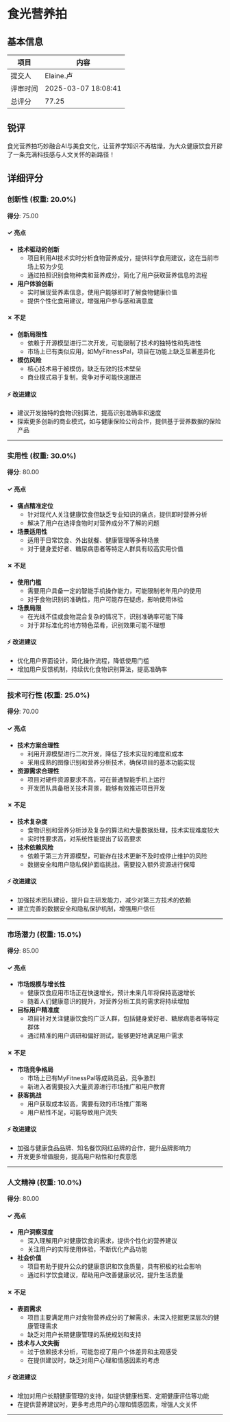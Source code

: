 # 食光营养拍

## 基本信息

| 项目 | 内容 |
|------|------|
| 提交人 | Elaine.卢 |
| 评审时间 | 2025-03-07 18:08:41 |
| 总评分 | 77.25 |

## 锐评

食光营养拍巧妙融合AI与美食文化，让营养学知识不再枯燥，为大众健康饮食开辟了一条充满科技感与人文关怀的新路径！

## 详细评分

### 创新性 (权重: 20.0%)

**得分**: 75.00

#### ✓ 亮点

* **技术驱动的创新**
  * 项目利用AI技术实时分析食物营养成分，提供科学食用建议，这在当前市场上较为少见
  * 通过拍照识别食物种类和营养成分，简化了用户获取营养信息的流程
* **用户体验创新**
  * 实时展现营养素信息，使用户能够即时了解食物健康价值
  * 提供个性化食用建议，增强用户参与感和满意度

#### ✗ 不足

* **创新局限性**
  * 依赖于开源模型进行二次开发，可能限制了技术的独特性和先进性
  * 市场上已有类似应用，如MyFitnessPal，项目在功能上缺乏显著差异化
* **模仿风险**
  * 核心技术易于被模仿，缺乏有效的技术壁垒
  * 商业模式易于复制，竞争对手可能快速跟进

#### ⚡ 改进建议

* 建议开发独特的食物识别算法，提高识别准确率和速度
* 探索更多创新的商业模式，如与健康保险公司合作，提供基于营养数据的保险产品

---

### 实用性 (权重: 30.0%)

**得分**: 80.00

#### ✓ 亮点

* **痛点精准定位**
  * 针对现代人关注健康饮食但缺乏专业知识的痛点，提供即时营养分析
  * 解决了用户在选择食物时对营养成分不了解的问题
* **场景适用性**
  * 适用于日常饮食、外出就餐、健康管理等多种场景
  * 对于健身爱好者、糖尿病患者等特定人群具有较高实用价值

#### ✗ 不足

* **使用门槛**
  * 需要用户具备一定的智能手机操作能力，可能限制老年用户的使用
  * 对于食物识别的准确性，用户可能存在疑虑，影响使用体验
* **场景局限**
  * 在光线不佳或食物混合复杂的情况下，识别准确率可能下降
  * 对于非标准化的地方特色菜肴，识别效果可能不理想

#### ⚡ 改进建议

* 优化用户界面设计，简化操作流程，降低使用门槛
* 增加用户反馈机制，持续优化食物识别算法，提高准确率

---

### 技术可行性 (权重: 25.0%)

**得分**: 70.00

#### ✓ 亮点

* **技术方案合理性**
  * 利用开源模型进行二次开发，降低了技术实现的难度和成本
  * 采用成熟的图像识别和营养分析技术，确保项目的基本功能实现
* **资源需求合理性**
  * 项目对硬件资源要求不高，可在普通智能手机上运行
  * 开发团队具备相关技术背景，能够有效推进项目开发

#### ✗ 不足

* **技术复杂度**
  * 食物识别和营养分析涉及复杂的算法和大量数据处理，技术实现难度较大
  * 实时性要求高，对系统性能提出了较高要求
* **技术依赖风险**
  * 依赖于第三方开源模型，可能存在技术更新不及时或停止维护的风险
  * 数据安全和用户隐私保护面临挑战，需要投入额外资源进行保障

#### ⚡ 改进建议

* 加强技术团队建设，提升自主研发能力，减少对第三方技术的依赖
* 建立完善的数据安全和隐私保护机制，增强用户信任

---

### 市场潜力 (权重: 15.0%)

**得分**: 85.00

#### ✓ 亮点

* **市场规模与增长性**
  * 健康饮食应用市场正在快速增长，预计未来几年将保持高速增长
  * 随着人们健康意识的提升，对营养分析工具的需求将持续增加
* **目标用户精准度**
  * 项目针对关注健康饮食的广泛人群，包括健身爱好者、糖尿病患者等特定群体
  * 通过精准的用户调研和偏好测试，能够更好地满足用户需求

#### ✗ 不足

* **市场竞争格局**
  * 市场上已有MyFitnessPal等成熟竞品，竞争激烈
  * 新进入者需要投入大量资源进行市场推广和用户教育
* **获客挑战**
  * 用户获取成本较高，需要有效的市场推广策略
  * 用户粘性不足，可能导致用户流失

#### ⚡ 改进建议

* 加强与健康食品品牌、知名餐饮网红品牌的合作，提升品牌影响力
* 开发更多增值服务，提高用户粘性和付费意愿

---

### 人文精神 (权重: 10.0%)

**得分**: 80.00

#### ✓ 亮点

* **用户洞察深度**
  * 深入理解用户对健康饮食的需求，提供个性化的营养建议
  * 关注用户的实际使用体验，不断优化产品功能
* **社会价值**
  * 项目有助于提升公众的健康意识和饮食质量，具有积极的社会影响
  * 通过科学饮食建议，帮助用户改善健康状况，提升生活质量

#### ✗ 不足

* **表面需求**
  * 项目主要满足用户对食物营养成分的了解需求，未深入挖掘更深层次的健康管理需求
  * 缺乏对用户长期健康管理的系统规划和支持
* **技术与人文失衡**
  * 过于依赖技术分析，可能忽视了用户个体差异和主观感受
  * 在提供建议时，缺乏对用户心理和情感因素的考虑

#### ⚡ 改进建议

* 增加对用户长期健康管理的支持，如提供健康档案、定期健康评估等功能
* 在提供营养建议时，更多考虑用户的心理和情感因素，增强人文关怀

---

